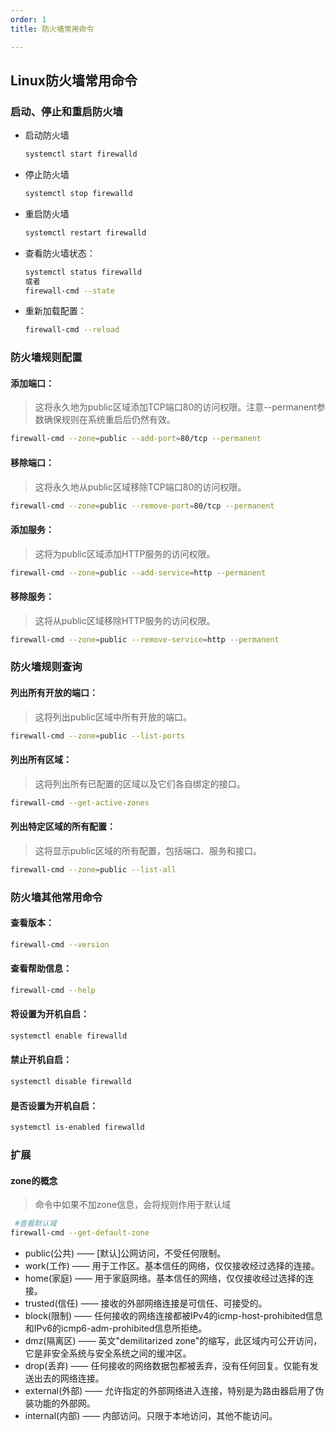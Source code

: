 ```yaml
---
order: 1
title: 防火墙常用命令

---
```

## Linux防火墙常用命令

### 启动、停止和重启防火墙

- 启动防火墙

  ```bash
  systemctl start firewalld
  ```

- 停止防火墙

  ```bash
  systemctl stop firewalld
  ```

- 重启防火墙

  ```bash
  systemctl restart firewalld
  ```

- 查看防火墙状态：

  ```bash
  systemctl status firewalld
  或者
  firewall-cmd --state
  ```

- 重新加载配置：

  ```bash
  firewall-cmd --reload
  ```

  

### 防火墙规则配置

#### 添加端口：

> 这将永久地为public区域添加TCP端口80的访问权限。注意--permanent参数确保规则在系统重启后仍然有效。

```bash
firewall-cmd --zone=public --add-port=80/tcp --permanent
```

#### 移除端口：

> 这将永久地从public区域移除TCP端口80的访问权限。

```bash
firewall-cmd --zone=public --remove-port=80/tcp --permanent
```

#### 添加服务：

> 这将为public区域添加HTTP服务的访问权限。

```bash
firewall-cmd --zone=public --add-service=http --permanent
```

#### 移除服务：

> 这将从public区域移除HTTP服务的访问权限。

```bash
firewall-cmd --zone=public --remove-service=http --permanent
```

### 防火墙规则查询

#### 列出所有开放的端口：

> 这将列出public区域中所有开放的端口。

```bash
firewall-cmd --zone=public --list-ports
```

#### 列出所有区域：

> 这将列出所有已配置的区域以及它们各自绑定的接口。

```bash
firewall-cmd --get-active-zones
```

#### 列出特定区域的所有配置：

> 这将显示public区域的所有配置，包括端口、服务和接口。

```bash
firewall-cmd --zone=public --list-all
```

### 防火墙其他常用命令

#### 查看版本：

```bash
firewall-cmd --version
```

#### 查看帮助信息：

```bash
firewall-cmd --help
```

#### 将设置为开机自启：

```bash
systemctl enable firewalld
```

#### 禁止开机自启：

```bash
systemctl disable firewalld
```

#### 是否设置为开机自启：

```bash
systemctl is-enabled firewalld
```

### 扩展

#### **zone的概念**

> 命令中如果不加zone信息，会将规则作用于默认域

```bash
 #查看默认域  
firewall-cmd --get-default-zone
```

- public(公共) —— [默认]公网访问，不受任何限制。
- work(工作) —— 用于工作区。基本信任的网络，仅仅接收经过选择的连接。
- home(家庭) —— 用于家庭网络。基本信任的网络，仅仅接收经过选择的连接。
- trusted(信任) —— 接收的外部网络连接是可信任、可接受的。
- block(限制) —— 任何接收的网络连接都被IPv4的icmp-host-prohibited信息和IPv6的icmp6-adm-prohibited信息所拒绝。
- dmz(隔离区) —— 英文"demilitarized zone"的缩写，此区域内可公开访问，它是非安全系统与安全系统之间的缓冲区。
- drop(丢弃) —— 任何接收的网络数据包都被丢弃，没有任何回复。仅能有发送出去的网络连接。
- external(外部) —— 允许指定的外部网络进入连接，特别是为路由器启用了伪装功能的外部网。
- internal(内部) —— 内部访问。只限于本地访问，其他不能访问。
  
  